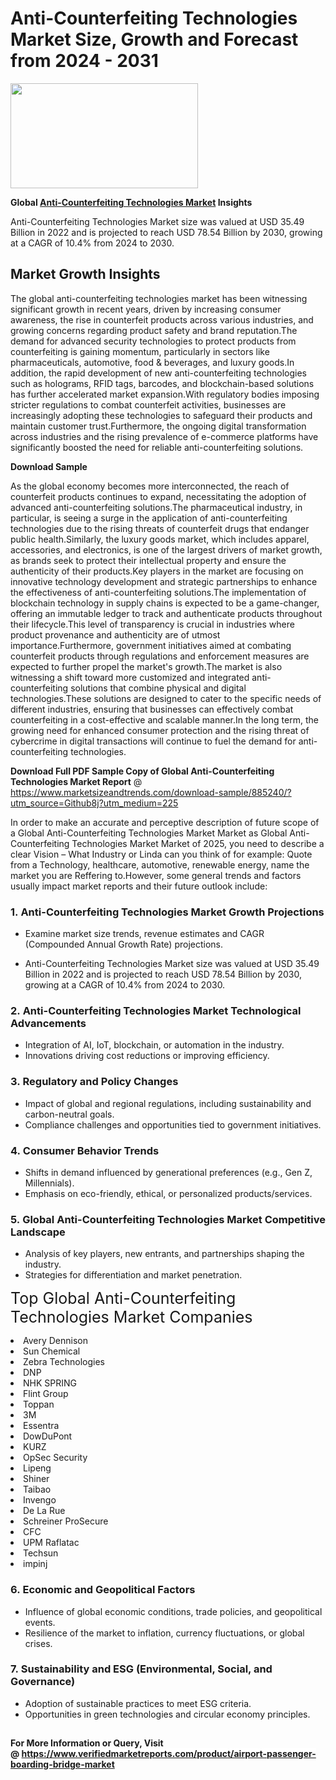 <H1>Anti-Counterfeiting Technologies Market Size, Growth and Forecast from 2024 - 2031</H1><img class="aligncenter size-medium wp-image-584254" src="https://thirdeyenews.in/wp-content/uploads/2024/09/Global-Market-Research-300x168.jpeg" alt="" width="300" height="168" /><p><strong>Global&nbsp;<a href="https://www.marketsizeandtrends.com/download-sample/885240/?utm_source=Github8j?utm_medium=225">Anti-Counterfeiting Technologies Market</a> Insights</strong></p><p>Anti-Counterfeiting Technologies Market size was valued at USD 35.49 Billion in 2022 and is projected to reach USD 78.54 Billion by 2030, growing at a CAGR of 10.4% from 2024 to 2030.</p><p><h2>Market Growth Insights</h2> <p>The global anti-counterfeiting technologies market has been witnessing significant growth in recent years, driven by increasing consumer awareness, the rise in counterfeit products across various industries, and growing concerns regarding product safety and brand reputation.The demand for advanced security technologies to protect products from counterfeiting is gaining momentum, particularly in sectors like pharmaceuticals, automotive, food & beverages, and luxury goods.In addition, the rapid development of new anti-counterfeiting technologies such as holograms, RFID tags, barcodes, and blockchain-based solutions has further accelerated market expansion.With regulatory bodies imposing stricter regulations to combat counterfeit activities, businesses are increasingly adopting these technologies to safeguard their products and maintain customer trust.Furthermore, the ongoing digital transformation across industries and the rising prevalence of e-commerce platforms have significantly boosted the need for reliable anti-counterfeiting solutions.</p> <p><strong>Download Sample</strong></p> <p>As the global economy becomes more interconnected, the reach of counterfeit products continues to expand, necessitating the adoption of advanced anti-counterfeiting solutions.The pharmaceutical industry, in particular, is seeing a surge in the application of anti-counterfeiting technologies due to the rising threats of counterfeit drugs that endanger public health.Similarly, the luxury goods market, which includes apparel, accessories, and electronics, is one of the largest drivers of market growth, as brands seek to protect their intellectual property and ensure the authenticity of their products.Key players in the market are focusing on innovative technology development and strategic partnerships to enhance the effectiveness of anti-counterfeiting solutions.The implementation of blockchain technology in supply chains is expected to be a game-changer, offering an immutable ledger to track and authenticate products throughout their lifecycle.This level of transparency is crucial in industries where product provenance and authenticity are of utmost importance.Furthermore, government initiatives aimed at combating counterfeit products through regulations and enforcement measures are expected to further propel the market's growth.The market is also witnessing a shift toward more customized and integrated anti-counterfeiting solutions that combine physical and digital technologies.These solutions are designed to cater to the specific needs of different industries, ensuring that businesses can effectively combat counterfeiting in a cost-effective and scalable manner.In the long term, the growing need for enhanced consumer protection and the rising threat of cybercrime in digital transactions will continue to fuel the demand for anti-counterfeiting technologies.<p><span class=""><strong>Download Full PDF Sample Copy of Global Anti-Counterfeiting Technologies Market Report</strong> @ <a href="https://www.marketsizeandtrends.com/download-sample/885240/?utm_source=Github8j?utm_medium=225" target="_blank">https://www.marketsizeandtrends.com/download-sample/885240/?utm_source=Github8j?utm_medium=225</a></span></p><p>In order to make an accurate and perceptive description of future scope of a Global&nbsp;Anti-Counterfeiting Technologies Market Market as Global&nbsp;Anti-Counterfeiting Technologies Market Market of 2025, you need to describe a clear Vision &ndash; What Industry or Linda can you think of for example: Quote from a Technology, healthcare, automotive, renewable energy, name the market you are Reffering to.However, some general trends and factors usually impact market reports and their future outlook include:</p><h3>1.&nbsp;<strong>Anti-Counterfeiting Technologies Market Growth Projections</strong></h3><ul><li>Examine market size trends, revenue estimates and CAGR (Compounded Annual Growth Rate) projections.</li><li><p>Anti-Counterfeiting Technologies Market size was valued at USD 35.49 Billion in 2022 and is projected to reach USD 78.54 Billion by 2030, growing at a CAGR of 10.4% from 2024 to 2030.</p></li></ul><h3>2.&nbsp;<strong>Anti-Counterfeiting Technologies Market Technological Advancements</strong></h3><ul><li>Integration of AI, IoT, blockchain, or automation in the industry.</li><li>Innovations driving cost reductions or improving efficiency.</li></ul><h3>3.&nbsp;<strong>Regulatory and Policy Changes</strong></h3><ul><li>Impact of global and regional regulations, including sustainability and carbon-neutral goals.</li><li>Compliance challenges and opportunities tied to government initiatives.</li></ul><h3>4.&nbsp;<strong>Consumer Behavior Trends</strong></h3><ul><li>Shifts in demand influenced by generational preferences (e.g., Gen Z, Millennials).</li><li>Emphasis on eco-friendly, ethical, or personalized products/services.</li></ul><h3>5.&nbsp;<strong>Global Anti-Counterfeiting Technologies Market Competitive Landscape</strong></h3><ul><li>Analysis of key players, new entrants, and partnerships shaping the industry.</li><li>Strategies for differentiation and market penetration.</li></ul><p data-pm-slice="1 1 []"><span style="color: inherit; font-family: inherit; font-size: 25px;">Top Global Anti-Counterfeiting Technologies Market Companies</span></p><div class="" data-test-id=""><p><li>Avery Dennison</li><li> Sun Chemical</li><li> Zebra Technologies</li><li> DNP</li><li> NHK SPRING</li><li> Flint Group</li><li> Toppan</li><li> 3M</li><li> Essentra</li><li> DowDuPont</li><li> KURZ</li><li> OpSec Security</li><li> Lipeng</li><li> Shiner</li><li> Taibao</li><li> Invengo</li><li> De La Rue</li><li> Schreiner ProSecure</li><li> CFC</li><li> UPM Raflatac</li><li> Techsun</li><li> impinj</li></p></div><h3>6.&nbsp;<strong>Economic and Geopolitical Factors</strong></h3><ul><li>Influence of global economic conditions, trade policies, and geopolitical events.</li><li>Resilience of the market to inflation, currency fluctuations, or global crises.</li></ul><h3>7.&nbsp;<strong>Sustainability and ESG (Environmental, Social, and Governance)</strong></h3><ul><li>Adoption of sustainable practices to meet ESG criteria.</li><li>Opportunities in green technologies and circular economy principles.</li></ul><h2><strong style="font-size: 14px;">For More Information or Query, Visit @&nbsp;</strong><a style="background-color: #ffffff; font-size: 14px;" href="https://www.marketsizeandtrends.com/report/anti-counterfeiting-technologies-market/" target="_blank">https://www.verifiedmarketreports.com/product/airport-passenger-boarding-bridge-market</a></h2>